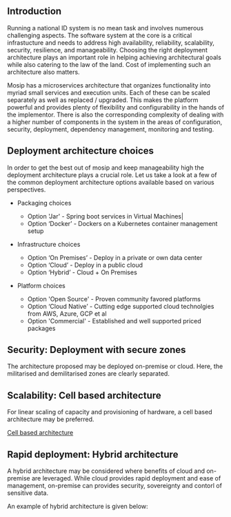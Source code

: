 ## Introduction

Running a national ID system is no mean task and involves numerous challenging aspects. The software system at the core is a critical infrastucture and needs to address high availability, reliability, scalability, security, resilience, and manageability. Choosing the right deployment architecture plays an important role  in helping achieving architectural goals while also catering to the law of the land. Cost of implementing such an architecture also matters.

Mosip has a microservices architecture that organizes functionality into myriad small services and execution units. Each of these can be scaled separately as well as replaced / upgraded. This makes the platform powerful and provides plenty of flexibility  and configurability in the hands of the implementor. There is also the corresponding complexity of dealing with a higher number of components in the system in the areas of configuration, security, deployment, dependency management, monitoring and testing.

## Deployment architecture choices

In order to get the best out of mosip and keep manageability high the deployment architecture plays a crucial role. Let us take a look at a few of the common deployment architecture options available based on various perspectives.

* Packaging choices
  * Option 'Jar' - Spring boot services in Virtual Machines|
  * Option ‘Docker’ - Dockers on a Kubernetes container management setup

* Infrastructure choices
  * Option ‘On Premises’ - Deploy in a private or own data center
  * Option ‘Cloud’ - Deploy in a public cloud
  * Option ‘Hybrid’ - Cloud + On Premises

* Platform choices
  * Option 'Open Source' - Proven community favored platforms
  * Option ‘Cloud Native’ - Cutting edge supported cloud technolgies from AWS, Azure, GCP et al
  * Option 'Commercial' - Established and well supported priced packages


## Security: Deployment with secure zones

The architecture proposed may be deployed on-premise or cloud.  Here, the militarised and demilitarised zones are clearly separated.
[](https://github.com/pjoshi751/mosip-test/blob/master/doc/mosip_deployment_architecture.png)

## Scalability: Cell based architecture
For linear scaling of capacity and provisioning of hardware, a cell based architecture may be preferred.

[Cell based architecture](https://docs.mosip.io/platform/build-and-deploy/cell-based-deployment-architecture)

## Rapid deployment: Hybrid architecture
A hybrid architecture may be considered where benefits of cloud and on-premise are leveraged. While cloud provides rapid deployment and ease of  management, on-premise can provides security, sovereignty and contorl of sensitive data.

An example of hybrid architecture is given below:

[](https://github.com/pjoshi751/mosip-test/blob/master/doc/hybrid_architecture.png)

